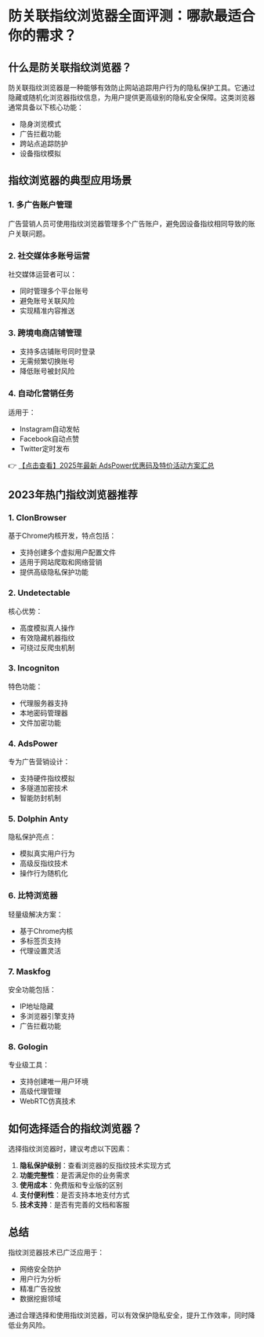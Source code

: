 # 防关联指纹浏览器全面评测：哪款最适合你的需求？

## 什么是防关联指纹浏览器？

防关联指纹浏览器是一种能够有效防止网站追踪用户行为的隐私保护工具。它通过隐藏或随机化浏览器指纹信息，为用户提供更高级别的隐私安全保障。这类浏览器通常具备以下核心功能：

- 隐身浏览模式
- 广告拦截功能
- 跨站点追踪防护
- 设备指纹模拟

## 指纹浏览器的典型应用场景

### 1. 多广告账户管理
广告营销人员可使用指纹浏览器管理多个广告账户，避免因设备指纹相同导致的账户关联问题。

### 2. 社交媒体多账号运营
社交媒体运营者可以：
- 同时管理多个平台账号
- 避免账号关联风险
- 实现精准内容推送

### 3. 跨境电商店铺管理
- 支持多店铺账号同时登录
- 无需频繁切换账号
- 降低账号被封风险

### 4. 自动化营销任务
适用于：
- Instagram自动发帖
- Facebook自动点赞
- Twitter定时发布

👉 [【点击查看】2025年最新 AdsPower优惠码及特价活动方案汇总](https://bit.ly/adspower_free)

## 2023年热门指纹浏览器推荐

### 1. ClonBrowser
基于Chrome内核开发，特点包括：
- 支持创建多个虚拟用户配置文件
- 适用于网站爬取和网络营销
- 提供高级隐私保护功能

### 2. Undetectable
核心优势：
- 高度模拟真人操作
- 有效隐藏机器指纹
- 可绕过反爬虫机制

### 3. Incogniton
特色功能：
- 代理服务器支持
- 本地密码管理器
- 文件加密功能

### 4. AdsPower
专为广告营销设计：
- 支持硬件指纹模拟
- 多隧道加密技术
- 智能防封机制

### 5. Dolphin Anty
隐私保护亮点：
- 模拟真实用户行为
- 高级反指纹技术
- 操作行为随机化

### 6. 比特浏览器
轻量级解决方案：
- 基于Chrome内核
- 多标签页支持
- 代理设置灵活

### 7. Maskfog
安全功能包括：
- IP地址隐藏
- 多浏览器引擎支持
- 广告拦截功能

### 8. Gologin
专业级工具：
- 支持创建唯一用户环境
- 高级代理管理
- WebRTC仿真技术

## 如何选择适合的指纹浏览器？

选择指纹浏览器时，建议考虑以下因素：

1. **隐私保护级别**：查看浏览器的反指纹技术实现方式
2. **功能完整性**：是否满足你的业务需求
3. **使用成本**：免费版和专业版的区别
4. **支付便利性**：是否支持本地支付方式
5. **技术支持**：是否有完善的文档和客服

## 总结

指纹浏览器技术已广泛应用于：
- 网络安全防护
- 用户行为分析
- 精准广告投放
- 数据挖掘领域

通过合理选择和使用指纹浏览器，可以有效保护隐私安全，提升工作效率，同时降低业务风险。